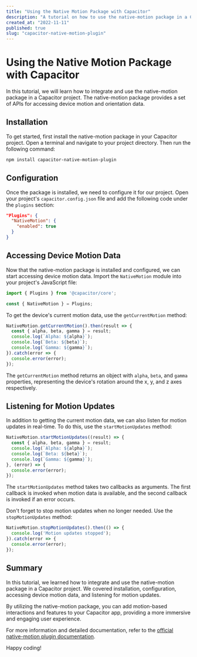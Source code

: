 ```yaml
---
title: "Using the Native Motion Package with Capacitor"
description: "A tutorial on how to use the native-motion package in a Capacitor project"
created_at: "2022-11-11"
published: true
slug: "capacitor-native-motion-plugin"
---
```


# Using the Native Motion Package with Capacitor

In this tutorial, we will learn how to integrate and use the native-motion package in a Capacitor project. The native-motion package provides a set of APIs for accessing device motion and orientation data.

## Installation

To get started, first install the native-motion package in your Capacitor project. Open a terminal and navigate to your project directory. Then run the following command:

```bash
npm install capacitor-native-motion-plugin
```

## Configuration

Once the package is installed, we need to configure it for our project. Open your project's `capacitor.config.json` file and add the following code under the `plugins` section:

```json
"Plugins": {
  "NativeMotion": {
    "enabled": true
  }
}
```

## Accessing Device Motion Data

Now that the native-motion package is installed and configured, we can start accessing device motion data. Import the `NativeMotion` module into your project's JavaScript file:

```javascript
import { Plugins } from '@capacitor/core';

const { NativeMotion } = Plugins;
```

To get the device's current motion data, use the `getCurrentMotion` method:

```javascript
NativeMotion.getCurrentMotion().then(result => {
  const { alpha, beta, gamma } = result;
  console.log(`Alpha: ${alpha}`);
  console.log(`Beta: ${beta}`);
  console.log(`Gamma: ${gamma}`);
}).catch(error => {
  console.error(error);
});
```

The `getCurrentMotion` method returns an object with `alpha`, `beta`, and `gamma` properties, representing the device's rotation around the x, y, and z axes respectively.

## Listening for Motion Updates

In addition to getting the current motion data, we can also listen for motion updates in real-time. To do this, use the `startMotionUpdates` method:

```javascript
NativeMotion.startMotionUpdates((result) => {
  const { alpha, beta, gamma } = result;
  console.log(`Alpha: ${alpha}`);
  console.log(`Beta: ${beta}`);
  console.log(`Gamma: ${gamma}`);
}, (error) => {
  console.error(error);
});
```

The `startMotionUpdates` method takes two callbacks as arguments. The first callback is invoked when motion data is available, and the second callback is invoked if an error occurs.

Don't forget to stop motion updates when no longer needed. Use the `stopMotionUpdates` method:

```javascript
NativeMotion.stopMotionUpdates().then(() => {
  console.log('Motion updates stopped');
}).catch(error => {
  console.error(error);
});
```

## Summary

In this tutorial, we learned how to integrate and use the native-motion package in a Capacitor project. We covered installation, configuration, accessing device motion data, and listening for motion updates.

By utilizing the native-motion package, you can add motion-based interactions and features to your Capacitor app, providing a more immersive and engaging user experience.

For more information and detailed documentation, refer to the [official native-motion plugin documentation](https://github.com/your-plugin-repository).

Happy coding!